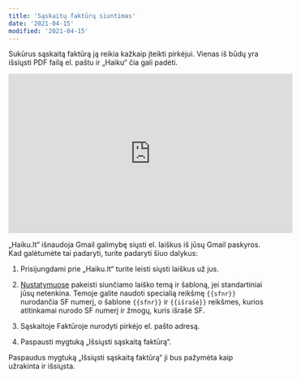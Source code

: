```yaml
---
title: 'Sąskaitų faktūrų siuntimas'
date: '2021-04-15'
modified: '2021-04-15'
---
```


Sukūrus sąskaitą faktūrą ją reikia kažkaip įteikti pirkėjui.
Vienas iš būdų yra išsiųsti PDF failą el. paštu ir „Haiku“ čia
gali padėti.

<iframe width="560" height="315" src="https://www.youtube.com/embed/rQdHDfnsKFA" title="YouTube video player" frameborder="0" allow="accelerometer; autoplay; clipboard-write; encrypted-media; gyroscope; picture-in-picture" allowfullscreen></iframe>

„Haiku.lt“ išnaudoja Gmail galimybę siųsti el. laiškus iš jūsų
Gmail paskyros. Kad galėtumėte tai padaryti, turite padaryti šiuo
dalykus:

1. Prisijungdami prie „Haiku.lt“ turite leisti siųsti laiškus už
   jus.

2. [Nustatymuose](/nustatymai) pakeisti siunčiamo laiško temą ir
   šabloną, jei standartiniai jūsų netenkina. Temoje galite
   naudoti specialią reikšmę `{{sfnr}}` nurodančia SF numerį, o
   šablone `{{sfnr}}` ir `{{išrašė}}` reikšmes, kurios atitinkamai
   nurodo SF numerį ir žmogų, kuris išrašė SF.

3. Sąskaitoje Faktūroje nurodyti pirkėjo el. pašto adresą.

4. Paspausti mygtuką „Išsiųsti sąskaitą faktūrą“.

Paspaudus mygtuką „Išsiųsti sąskaitą faktūrą“ ji bus pažymėta kaip
užrakinta ir išsiųsta.
